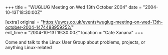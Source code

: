 +++
title = "WUGLUG Meeting on Wed 13th October 2004"
date = "2004-10-13T18:30:00Z"

[extra]
original = "https://uwcs.co.uk/events/wuglug-meeting-on-wed-13th-october-2004-1474488959252/"    
ent_time = "2004-10-13T19:30:00Z"
location = "Cafe Xanana"
+++

Come and talk to the Linux User Group about problems, projects, or anything Linux-related

